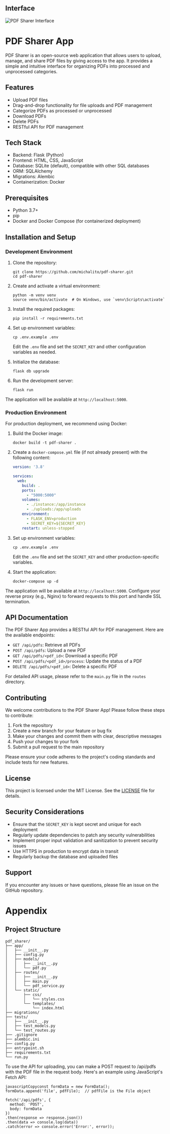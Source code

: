 ## Interface

![PDF Sharer Interface](./images/pdf_sharer_interface.png)

# PDF Sharer App

PDF Sharer is an open-source web application that allows users to upload, manage, and share PDF files by giving access to the app. It provides a simple and intuitive interface for organizing PDFs into processed and unprocessed categories.

## Features

- Upload PDF files
- Drag-and-drop functionality for file uploads and PDF management
- Categorize PDFs as processed or unprocessed
- Download PDFs
- Delete PDFs
- RESTful API for PDF management

## Tech Stack

- Backend: Flask (Python)
- Frontend: HTML, CSS, JavaScript
- Database: SQLite (default), compatible with other SQL databases
- ORM: SQLAlchemy
- Migrations: Alembic
- Containerization: Docker

## Prerequisites

- Python 3.7+
- pip
- Docker and Docker Compose (for containerized deployment)

## Installation and Setup

### Development Environment

1. Clone the repository:
   ```
   git clone https://github.com/michalito/pdf-sharer.git
   cd pdf-sharer
   ```

2. Create and activate a virtual environment:
   ```
   python -m venv venv
   source venv/bin/activate  # On Windows, use `venv\Scripts\activate`
   ```

3. Install the required packages:
   ```
   pip install -r requirements.txt
   ```

4. Set up environment variables:
   ```
   cp .env.example .env
   ```
   Edit the `.env` file and set the `SECRET_KEY` and other configuration variables as needed.

5. Initialize the database:
   ```
   flask db upgrade
   ```

6. Run the development server:
   ```
   flask run
   ```

The application will be available at `http://localhost:5000`.

### Production Environment

For production deployment, we recommend using Docker:

1. Build the Docker image:
   ```
   docker build -t pdf-sharer .
   ```

2. Create a `docker-compose.yml` file (if not already present) with the following content:
   ```yaml
   version: '3.8'

   services:
     web:
       build: .
       ports:
         - "5000:5000"
       volumes:
         - ./instance:/app/instance
         - ./uploads:/app/uploads
       environment:
         - FLASK_ENV=production
         - SECRET_KEY=${SECRET_KEY}
       restart: unless-stopped
   ```

3. Set up environment variables:
   ```
   cp .env.example .env
   ```
   Edit the `.env` file and set the `SECRET_KEY` and other production-specific variables.

4. Start the application:
   ```
   docker-compose up -d
   ```

The application will be available at `http://localhost:5000`. Configure your reverse proxy (e.g., Nginx) to forward requests to this port and handle SSL termination.

## API Documentation

The PDF Sharer App provides a RESTful API for PDF management. Here are the available endpoints:

- `GET /api/pdfs`: Retrieve all PDFs
- `POST /api/pdfs`: Upload a new PDF
- `GET /api/pdfs/<pdf_id>`: Download a specific PDF
- `POST /api/pdfs/<pdf_id>/process`: Update the status of a PDF
- `DELETE /api/pdfs/<pdf_id>`: Delete a specific PDF

For detailed API usage, please refer to the `main.py` file in the `routes` directory.

## Contributing

We welcome contributions to the PDF Sharer App! Please follow these steps to contribute:

1. Fork the repository
2. Create a new branch for your feature or bug fix
3. Make your changes and commit them with clear, descriptive messages
4. Push your changes to your fork
5. Submit a pull request to the main repository

Please ensure your code adheres to the project's coding standards and include tests for new features.

## License

This project is licensed under the MIT License. See the [LICENSE](LICENSE) file for details.

## Security Considerations

- Ensure that the `SECRET_KEY` is kept secret and unique for each deployment
- Regularly update dependencies to patch any security vulnerabilities
- Implement proper input validation and sanitization to prevent security issues
- Use HTTPS in production to encrypt data in transit
- Regularly backup the database and uploaded files

## Support

If you encounter any issues or have questions, please file an issue on the GitHub repository.





# Appendix
Project Structure
-----------------
```
pdf_sharer/
├── app/
│   ├── __init__.py
│   ├── config.py
│   ├── models/
│   │   ├── __init__.py
│   │   └── pdf.py
│   ├── routes/
│   │   ├── __init__.py
│   │   ├── main.py
│   │   └── pdf_service.py
│   └── static/
│       ├── css/
│       │   └── styles.css
│       └── templates/
│           └── index.html
├── migrations/
├── tests/
│   ├── __init__.py
│   ├── test_models.py
│   └── test_routes.py
├── .gitignore
├── alembic.ini
├── config.py
├── entrypoint.sh
├── requirements.txt
└── run.py
```

To use the API for uploading, you can make a POST request to /api/pdfs with the PDF file in the request body. Here's an example using JavaScript's Fetch API:

```
javascriptCopyconst formData = new FormData();
formData.append('file', pdfFile);  // pdfFile is the File object

fetch('/api/pdfs', {
  method: 'POST',
  body: formData
})
.then(response => response.json())
.then(data => console.log(data))
.catch(error => console.error('Error:', error));
```